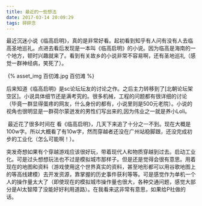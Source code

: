 ```yaml
---
title: 最近的一些想法
date: 2017-03-14 20:09:29
tags: 碎碎念
---
```


​        最近沉迷小说《临高启明》，真的是非常好看。起初看到知乎有人问有没有人去临高圣地巡礼。点进去看后发现是一本叫《临高启明》的小说。因为临高是海南的一个地方，顿时兴趣就来了。看到有关故乡的小说非常不容易啊，还有圣地巡礼（感觉一群神经病，笑死了）。

​	{% asset_img 百仞滩.jpg 百仞滩 %}

​        后来知道《临高启明》是sc论坛坛友的讨论之作。之后主力转移到了[北朝论坛架空区]。小说具体细节还是满考究的。很多机械，工程的问题都有很详细的讨论（毕竟一群显得蛋疼的网友，什么身份的都有，小说里则是500元老院）。小说的视角也很明显是一群荷尔蒙迸发的男性们写出来的,因为伟业之一就是养小Loli。

​        最近花了很多时间在	看《临高启明》，几天下来追了十分之一不到。现在大概是100w字。所以大概看了有10w字，然而穿越者还没在广州站稳脚跟，还没完成初步的工业化（怎么可能啊！）。

​        突发奇想如果有个穿越游戏应该很好玩，带着现代人和物质穿越到过去。启动工业化。可是过头想想玩法也不过是模拟城市那样子。但是还是觉得会很有意思。用着现在的地图和资料（游戏使用这个世界真实的资料，甚至地形都可以用谷歌地图上的等高线建模）去开发资源，靠掌握的历史事件获利等等。可是感觉作为单机一个人的操作量太大了（即使现在的模拟城市操作量也很大，各种交通问题，感觉大部分是AI太智障了没能好好利用道路）。在我看来这非常有意思，如果给P社做的话。



